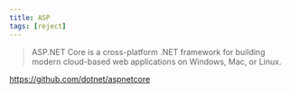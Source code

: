 ```yaml
---
title: ASP
tags: [reject]
---
```


> ASP.NET Core is a cross-platform .NET framework for building modern
> cloud-based web applications on Windows, Mac, or Linux.

<https://github.com/dotnet/aspnetcore>
